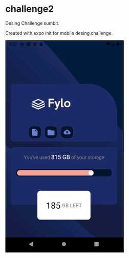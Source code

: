 # challenge2

Desing Challenge sumbit.

Created with expo init for mobile desing challenge.

![My solution](chall2.png)
